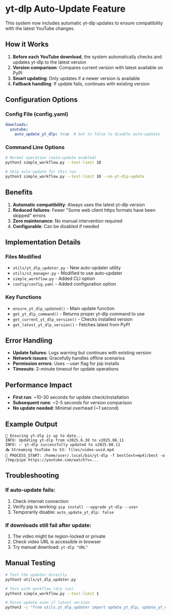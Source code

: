 # yt-dlp Auto-Update Feature

This system now includes automatic yt-dlp updates to ensure compatibility with the latest YouTube changes.

## How it Works

1. **Before each YouTube download**, the system automatically checks and updates yt-dlp to the latest version
2. **Version comparison**: Compares current version with latest available on PyPI
3. **Smart updating**: Only updates if a newer version is available
4. **Fallback handling**: If update fails, continues with existing version

## Configuration Options

### Config File (config.yaml)
```yaml
downloads:
  youtube:
    auto_update_yt_dlp: true  # Set to false to disable auto-updates
```

### Command Line Options
```bash
# Normal operation (auto-update enabled)
python3 simple_workflow.py --test-limit 10

# Skip auto-update for this run
python3 simple_workflow.py --test-limit 10 --no-yt-dlp-update
```

## Benefits

1. **Automatic compatibility**: Always uses the latest yt-dlp version
2. **Reduced failures**: Fewer "Some web client https formats have been skipped" errors
3. **Zero maintenance**: No manual intervention required
4. **Configurable**: Can be disabled if needed

## Implementation Details

### Files Modified
- `utils/yt_dlp_updater.py` - New auto-updater utility
- `utils/s3_manager.py` - Modified to use auto-updater
- `simple_workflow.py` - Added CLI option
- `config/config.yaml` - Added configuration option

### Key Functions
- `ensure_yt_dlp_updated()` - Main update function
- `get_yt_dlp_command()` - Returns proper yt-dlp command to use
- `get_current_yt_dlp_version()` - Checks installed version
- `get_latest_yt_dlp_version()` - Fetches latest from PyPI

## Error Handling

- **Update failures**: Logs warning but continues with existing version
- **Network issues**: Gracefully handles offline scenarios
- **Permission errors**: Uses --user flag for pip installs
- **Timeouts**: 2-minute timeout for update operations

## Performance Impact

- **First run**: ~10-30 seconds for update check/installation
- **Subsequent runs**: ~2-5 seconds for version comparison
- **No update needed**: Minimal overhead (~1 second)

## Example Output

```
🔄 Ensuring yt-dlp is up to date...
INFO: Updating yt-dlp from v2025.6.30 to v2025.08.11
INFO: ✅ yt-dlp successfully updated to v2025.08.11
📥 Streaming YouTube to S3: files/video-uuid.mp4
🚀 PROCESS_START: /home/user/.local/bin/yt-dlp -f best[ext=mp4]/best -o /tmp/pipe https://youtube.com/watch?v=...
```

## Troubleshooting

### If auto-update fails:
1. Check internet connection
2. Verify pip is working: `pip install --upgrade yt-dlp --user`
3. Temporarily disable: `auto_update_yt_dlp: false`

### If downloads still fail after update:
1. The video might be region-locked or private
2. Check video URL is accessible in browser
3. Try manual download: `yt-dlp "URL"`

## Manual Testing

```bash
# Test the updater directly
python3 utils/yt_dlp_updater.py

# Test with workflow (dry run)
python3 simple_workflow.py --test-limit 1

# Force update even if latest version
python3 -c "from utils.yt_dlp_updater import update_yt_dlp; update_yt_dlp(force=True)"
```
